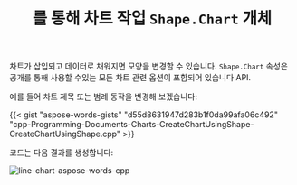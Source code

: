 ﻿---
title: 를 통해 차트 작업 `Shape.Chart` 개체
second_title: Aspose.Words 에 대한 C++
articleTitle: 를 통해 차트 작업 `Shape.Chart` 개체
linktitle: 를 통해 차트 작업 `Shape.Chart` 개체
description: "세부 차트,차트가 모양 노드와 연결된 방법 Aspose.Words 에 대한 C++."
type: docs
weight: 10
url: /ko/cpp/working-with-charts-through-shape-chart-object/
---

차트가 삽입되고 데이터로 채워지면 모양을 변경할 수 있습니다. `Shape.Chart` 속성은 공개를 통해 사용할 수있는 모든 차트 관련 옵션이 포함되어 있습니다 API.

예를 들어 차트 제목 또는 범례 동작을 변경해 보겠습니다:

{{< gist "aspose-words-gists" "d55d8631947d283b1f0da99afa06c492" "cpp-Programming-Documents-Charts-CreateChartUsingShape-CreateChartUsingShape.cpp" >}}

코드는 다음 결과를 생성합니다:

![line-chart-aspose-words-cpp](working-with-charts-6.png)